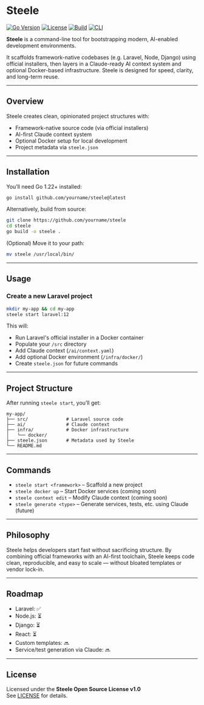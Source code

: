 # Steele

[![Go Version](https://img.shields.io/badge/go-1.22+-brightgreen.svg)](https://golang.org)
[![License](https://img.shields.io/badge/license-Steele%20OSL-blue)](./LICENSE)
[![Build](https://img.shields.io/badge/build-passing-brightgreen)]()
[![CLI](https://img.shields.io/badge/cli-steele-informational)]()

**Steele** is a command-line tool for bootstrapping modern, AI-enabled development environments.

It scaffolds framework-native codebases (e.g. Laravel, Node, Django) using official installers, then layers in a Claude-ready AI context system and optional Docker-based infrastructure. Steele is designed for speed, clarity, and long-term reuse.

---

## Overview

Steele creates clean, opinionated project structures with:

- Framework-native source code (via official installers)
- AI-first Claude context system
- Optional Docker setup for local development
- Project metadata via `steele.json`

---

## Installation

You’ll need Go 1.22+ installed:

```bash
go install github.com/yourname/steele@latest
```

Alternatively, build from source:

```bash
git clone https://github.com/yourname/steele
cd steele
go build -o steele .
```

(Optional) Move it to your path:

```bash
mv steele /usr/local/bin/
```

---

## Usage

### Create a new Laravel project

```bash
mkdir my-app && cd my-app
steele start laravel:12
```

This will:

- Run Laravel's official installer in a Docker container
- Populate your `/src` directory
- Add Claude context (`/ai/context.yaml`)
- Add optional Docker environment (`/infra/docker/`)
- Create `steele.json` for future commands

---

## Project Structure

After running `steele start`, you’ll get:

```
my-app/
├── src/              # Laravel source code
├── ai/               # Claude context
├── infra/            # Docker infrastructure
│   └── docker/
├── steele.json       # Metadata used by Steele
└── README.md
```

---

## Commands

- `steele start <framework>` – Scaffold a new project
- `steele docker up` – Start Docker services (coming soon)
- `steele context edit` – Modify Claude context (coming soon)
- `steele generate <type>` – Generate services, tests, etc. using Claude (future)

---

## Philosophy

Steele helps developers start fast without sacrificing structure. By combining official frameworks with an AI-first toolchain, Steele keeps code clean, reproducible, and easy to scale — without bloated templates or vendor lock-in.

---

## Roadmap

- Laravel: ✅
- Node.js: ⏳
- Django: ⏳
- React: ⏳
- Custom templates: 🔜
- Service/test generation via Claude: 🔜

---

## License

Licensed under the **Steele Open Source License v1.0**  
See [LICENSE](./LICENSE) for details.
